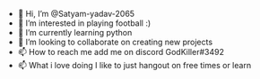 - 👋 Hi, I’m @Satyam-yadav-2065
- 👀 I’m interested in playing football :)
- 🌱 I’m currently learning python 
- 💞️ I’m looking to collaborate on creating new projects
- 📫 How to reach me add me on discord GodKiller#3492
- 📫 What i love doing I like to just hangout on free times or learn 
<!---
Satyam-yadav-2065/Satyam-yadav-2065 is a ✨ special ✨ repository because its `README.md` (this file) appears on your GitHub profile.
You can click the Preview link to take a look at your changes.
--->

